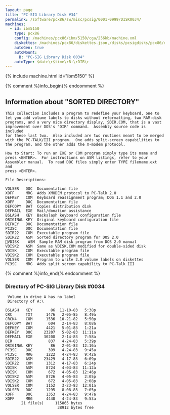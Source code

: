 ```yaml
---
layout: page
title: "PC-SIG Library Disk #34"
permalink: /software/pcx86/sw/misc/pcsig/0001-0999/DISK0034/
machines:
  - id: ibm5150
    type: pcx86
    config: /machines/pcx86/ibm/5150/cga/256kb/machine.xml
    diskettes: /machines/pcx86/diskettes.json,/disks/pcsigdisks/pcx86/diskettes.json
    autoGen: true
    autoMount:
      B: "PC-SIG Library Disk 0034"
    autoType: $date\r$time\rB:\rDIR\r
---
```


{% include machine.html id="ibm5150" %}

{% comment %}info_begin{% endcomment %}

## Information about "SORTED DIRECTORY"

    This collection includes a program to redefine your keyboard, one to
    let you add volume labels to disks without reformatting, two RAM-disk
    programs, and a very nice directory display, SDIR.COM, that is a vast
    improvement over DOS's "DIR" command.  Assembly source code is included
    for these last two.  Also included are two routines meant to be merged
    with the PC-TALK/III program.  One adds split-screen capabilities to
    the program, and the other adds the X-modem protocol.
    
    How to Start: To run an EXE or COM program simply type its name and
    press <ENTER>.  For instructions on ASM listings, refer to your
    Assembler manual.  To read DOC files simply enter TYPE filename.ext and
    press <ENTER>.
    
    File Descriptions:
    
    VOLSER   DOC  Documentation file
    XOFF     MRG  Adds XMODEM protocol to PC-Talk 2.0
    DEFKEY   COM  Keyboard reassignment program; DOS 1.1 and 2.0
    XOFF     DOC  Documentation file
    DEFCOPY  BAT  Copies distribution disk
    DEFMAIL  EXE  Mail/donation assistance
    BSLASH   KEY  Backslash keyboard configuration file
    ORIGINAL KEY  Original keyboard configuration file
    DEFKEY   DOC  Documentation file
    PC3SC    DOC  Documentation file
    SDIR22   COM  Executable program file
    SDIR22   ASM  Sorted directory program for DOS 2.0
    VDISK    ASM  Sample RAM disk program from DOS 2.0 manual
    VDISK2   ASM  Same as VDISK.COM modified for double-sided disk
    VDISK    COM  Executable program file
    VDISK2   COM  Executable program file
    VOLSER   COM  Program to write 2.0 volume labels on diskettes
    PC3SC    MRG  Adds split screen capability to PC-Talk III
{% comment %}info_end{% endcomment %}


### Directory of PC-SIG Library Disk #0034

     Volume in drive A has no label
     Directory of A:\

    BSLASH   KEY        86  11-10-83   5:38p
    CRC      TXT      1476   2-05-85   8:49a
    CRCK4    COM      1536  10-21-82   5:50p
    DEFCOPY  BAT       604   2-14-83   8:08a
    DEFKEY   COM      4421   5-01-83   1:21a
    DEFKEY   DOC     23207   5-02-83  11:11a
    DEFMAIL  EXE     30208   2-14-83   7:58a
    DIR                837   4-24-83   5:39p
    ORIGINAL KEY        86   2-01-83  12:16a
    PC3SC    DOC       399   4-24-83   9:45a
    PC3SC    MRG      1222   4-24-83   9:42a
    SDIR22   ASM     23429   4-17-83   6:09p
    SDIR22   COM      1312   4-17-83   6:24p
    VDISK    ASM      8724   4-03-83  11:12a
    VDISK    COM       672   4-05-83  12:46p
    VDISK2   ASM      8726   4-05-83   2:05p
    VDISK2   COM       672   4-05-83   2:08p
    VOLSER   COM      1152   3-23-83  12:01a
    VOLSER   DOC      1295   8-08-83   7:05p
    XOFF     DOC      1353   4-24-83   9:47a
    XOFF     MRG      4448   4-24-83   9:53a
           21 file(s)     115865 bytes
                           38912 bytes free
